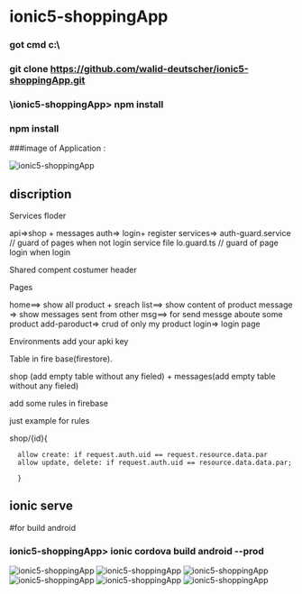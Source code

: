 

# ionic5-shoppingApp

 


### got cmd  c:\
 ### git clone   https://github.com/walid-deutscher/ionic5-shoppingApp.git

### \ionic5-shoppingApp> npm install

### npm install


###image of Application :

![ionic5-shoppingApp](https://raw.githubusercontent.com/walid-deutscher/ionic5-shoppingApp/master/images/01.png)





## discription



Services floder

api=>shop  + messages
auth=> login+ register
services=> auth-guard.service // guard of pages when not login
service file
lo.guard.ts // guard of page login  when  login



Shared compent
costumer header


Pages

home==> show all product + sreach 
list==> show content of product
message => show messages sent  from other
msg==>  for send messge aboute some product
add-paroduct=> crud of only my product
login=> login page


Environments
add your apki key





Table in fire base(firestore).

   shop (add empty table without any fieled)
      +
   messages(add empty table without any fieled)




add some rules in firebase




just example for rules


shop/{id}{
       
      allow create: if request.auth.uid == request.resource.data.par  
      allow update, delete: if request.auth.uid == resource.data.data.par;

	  }










## ionic serve



#for build  android

### ionic5-shoppingApp>  ionic cordova build android --prod








![ionic5-shoppingApp](https://raw.githubusercontent.com/walid-deutscher/ionic5-shoppingApp/master/images/1%20(2).png)
![ionic5-shoppingApp](https://raw.githubusercontent.com/walid-deutscher/ionic5-shoppingApp/master/images/1%20(3).png)
![ionic5-shoppingApp](https://raw.githubusercontent.com/walid-deutscher/ionic5-shoppingApp/master/images/1%20(4).png)
![ionic5-shoppingApp](https://raw.githubusercontent.com/walid-deutscher/ionic5-shoppingApp/master/images/1%20(5).png)
![ionic5-shoppingApp](https://raw.githubusercontent.com/walid-deutscher/ionic5-shoppingApp/master/images/1%20(1).png)
![ionic5-shoppingApp]()









